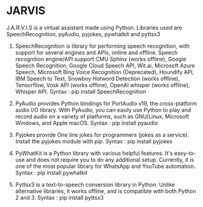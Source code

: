 # JARVIS
J.A.R.V.I.S is a virtual assistant made using Python. 
Libraries used  are SpeechRecognition, pyAudio, pyjokes, pywhatkit and pyttsx3

1. SpeechRecognition is  library for performing speech recognition, with support for several engines and APIs, online and offline. Speech recognition engine/API support CMU Sphinx (works offline), Google Speech Recognition, Google Cloud Speech API, Wit.ai, Microsoft Azure Speech, Microsoft Bing Voice Recognition (Deprecated), Houndify API, IBM Speech to Text, Snowboy Hotword Detection (works offline), Tensorflow, Vosk API (works offline), OpenAI whisper (works offline), Whisper API.
Syntax : pip install SpeechRecognition

2. PyAudio provides Python bindings for PortAudio v19, the cross-platform audio I/O library. With PyAudio, you can easily use Python to play and record audio on a variety of platforms, such as GNU/Linux, Microsoft Windows, and Apple macOS.
Syntax : pip install pyaudio

3. Pyjokes provide One line jokes for programmers (jokes as a service). Install the pyjokes module with pip.
Syntax : pip install pyjokes

4. PyWhatKit is a Python library with various helpful features. It's easy-to-use and does not require you to do any additional setup. Currently, it is one of the most popular library for WhatsApp and YouTube automation. 
Syntax : pip install pywhatkit

5. Pyttsx3 is a text-to-speech conversion library in Python. Unlike alternative libraries, it works offline, and is compatible with both Python 2 and 3.
Syntax : pip install pyttsx3
